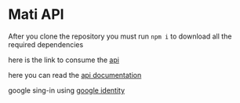 # Mati API

After you clone the repository you must run `npm i` to download all the required dependencies

here is the link to consume the [api](https://pdm-api-netphi.herokuapp.com/)

here you can read the [api documentation](https://documenter.getpostman.com/view/20221657/UyrGAu2u)

google sing-in using [google identity](https://developers.google.com/identity)
